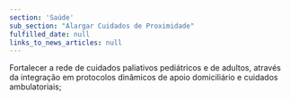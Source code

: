 ```yaml
---
section: 'Saúde'
sub_section: "Alargar Cuidados de Proximidade"
fulfilled_date: null
links_to_news_articles: null
---
```


Fortalecer a rede de cuidados paliativos pediátricos e de adultos, através da integração em protocolos dinâmicos de apoio domiciliário e cuidados ambulatoriais;